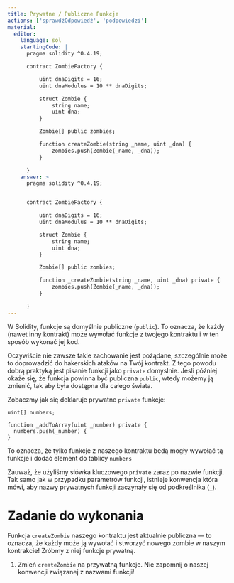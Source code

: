 ```yaml
---
title: Prywatne / Publiczne Funkcje
actions: ['sprawdźOdpowiedź', 'podpowiedzi']
material:
  editor:
    language: sol
    startingCode: |
      pragma solidity ^0.4.19;

      contract ZombieFactory {

          uint dnaDigits = 16;
          uint dnaModulus = 10 ** dnaDigits;

          struct Zombie {
              string name;
              uint dna;
          }

          Zombie[] public zombies;

          function createZombie(string _name, uint _dna) {
              zombies.push(Zombie(_name, _dna));
          }

      }
    answer: >
      pragma solidity ^0.4.19;


      contract ZombieFactory {

          uint dnaDigits = 16;
          uint dnaModulus = 10 ** dnaDigits;

          struct Zombie {
              string name;
              uint dna;
          }

          Zombie[] public zombies;

          function _createZombie(string _name, uint _dna) private {
              zombies.push(Zombie(_name, _dna));
          }

      }
---
```


W Solidity, funkcje są domyślnie publiczne (`public`). To oznacza, że każdy (nawet inny kontrakt) może wywołać funkcje z twojego kontraktu i  w ten sposób wykonać jej kod.

Oczywiście nie zawsze takie zachowanie jest pożądane, szczególnie może to doprowadzić do hakerskich ataków na Twój kontrakt. Z tego powodu dobrą praktyką jest pisanie funkcji jako `private` domyslnie. Jesli później okaże się, że funkcja powinna być publiczna `public`, wtedy możemy ją zmienić, tak aby była dostępna dla całego świata.

Zobaczmy jak się deklaruje prywatne `private` funkcje:

```
uint[] numbers;

function _addToArray(uint _number) private {
  numbers.push(_number) {
}
```

To oznacza, że tylko funkcje z naszego kontraktu bedą mogły wywołać tą funkcje i dodać element do tablicy `numbers`

Zauważ, że użyliśmy słówka kluczowego `private` zaraz po nazwie funkcji. Tak samo jak w przypadku parametrów funkcji, istnieje konwencja która mówi, aby nazwy prywatnych funkcji zaczynały się od podkreślnika (`_`).

# Zadanie do wykonania

Funkcja `createZombie` naszego kontraktu jest aktualnie publiczna — to oznacza, że każdy może ją wywołać i stworzyć nowego zombie w naszym kontrakcie! Zróbmy z niej funkcje prywatną.

1. Zmień `createZombie` na przywatną funkcje. Nie zapomnij o naszej konwencji związanej z nazwami funkcji!
